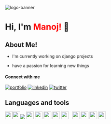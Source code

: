 

![logo-banner](https://user-images.githubusercontent.com/93448410/188416116-a8d88355-6d3b-4dff-895d-aa8a8b51f70a.png)


# Hi, I'm <span style="color:red;">Manoj!</span> 👋





##  About Me!


-  I'm currently working on django projects

-  have a passion for learning new things

#### Connect with me
[![portfolio](https://img.shields.io/badge/my_portfolio-000?style=for-the-badge&logo=ko-fi&logoColor=white)](https://manoj-gaonkar.github.io)
[![linkedin](https://img.shields.io/badge/linkedin-0A66C2?style=for-the-badge&logo=linkedin&logoColor=white)](https://www.linkedin.com/in/manoj-gaonkar-335560228/)
[![twitter](https://img.shields.io/badge/twitter-1DA1F2?style=for-the-badge&logo=twitter&logoColor=white)](https://twitter.com/ManojGaonkar20)


## Languages and tools
<img style='width:25px;' src="https://img.icons8.com/?size=100&id=2oBx9FpXcbLa&format=png&color=000000"/><img style='width:25px;' src="https://img.icons8.com/?size=100&id=13679&format=png&color=000000"/><img src="https://img.icons8.com/external-tal-revivo-filled-tal-revivo/24/000000/external-django-a-high-level-python-web-framework-that-encourages-rapid-development-logo-filled-tal-revivo.png"/>&nbsp;<img style='width:25px;'  src="https://img.icons8.com/color/48/000000/figma--v1.png"/>&nbsp;<img style='width:25px;' src="https://img.icons8.com/color/48/000000/python--v1.png"/>&nbsp;<img style='width:25px;' src="https://img.icons8.com/color/48/000000/html-5--v1.png"/>&nbsp;<img style='width:25px;'
 src="https://img.icons8.com/color/48/000000/css3.png"/>&nbsp;<img style='width:25px;' src="https://img.icons8.com/color/48/000000/javascript--v1.png"/>
&nbsp; <img style='width:25px;' src="https://img.icons8.com/color/48/000000/tailwindcss.png"/>&nbsp;<img style='width:25px;' src="https://img.icons8.com/color/48/000000/adobe-after-effects--v1.png"/>&nbsp;<img style='width:25px;'  src="https://img.icons8.com/officel/16/000000/react.png"/>&nbsp;<img style='width:25px;'  src="https://img.icons8.com/color/48/000000/adobe-photoshop--v1.png"/>





